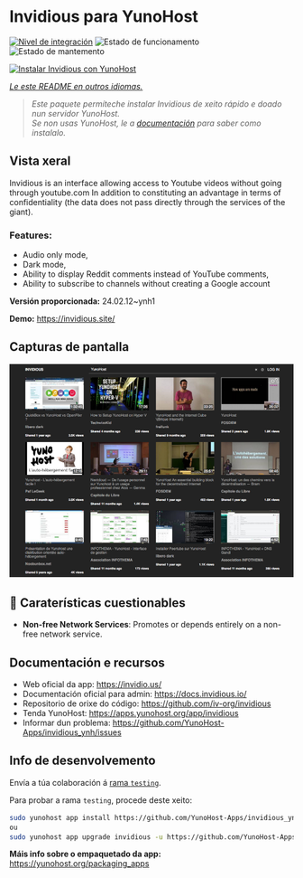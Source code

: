 <!--
NOTA: Este README foi creado automáticamente por <https://github.com/YunoHost/apps/tree/master/tools/readme_generator>
NON debe editarse manualmente.
-->

# Invidious para YunoHost

[![Nivel de integración](https://dash.yunohost.org/integration/invidious.svg)](https://dash.yunohost.org/appci/app/invidious) ![Estado de funcionamento](https://ci-apps.yunohost.org/ci/badges/invidious.status.svg) ![Estado de mantemento](https://ci-apps.yunohost.org/ci/badges/invidious.maintain.svg)

[![Instalar Invidious con YunoHost](https://install-app.yunohost.org/install-with-yunohost.svg)](https://install-app.yunohost.org/?app=invidious)

*[Le este README en outros idiomas.](./ALL_README.md)*

> *Este paquete permíteche instalar Invidious de xeito rápido e doado nun servidor YunoHost.*  
> *Se non usas YunoHost, le a [documentación](https://yunohost.org/install) para saber como instalalo.*

## Vista xeral

Invidious is an interface allowing access to Youtube videos without going through youtube.com
In addition to constituting an advantage in terms of confidentiality (the data does not pass directly through the services of the giant).

### Features:

- Audio only mode,
- Dark mode,
- Ability to display Reddit comments instead of YouTube comments,
- Ability to subscribe to channels without creating a Google account 


**Versión proporcionada:** 24.02.12~ynh1

**Demo:** <https://invidious.site/>

## Capturas de pantalla

![Captura de pantalla de Invidious](./doc/screenshots/screenshot.png)

## :red_circle: Caraterísticas cuestionables

- **Non-free Network Services**: Promotes or depends entirely on a non-free network service.

## Documentación e recursos

- Web oficial da app: <https://invidio.us/>
- Documentación oficial para admin: <https://docs.invidious.io/>
- Repositorio de orixe do código: <https://github.com/iv-org/invidious>
- Tenda YunoHost: <https://apps.yunohost.org/app/invidious>
- Informar dun problema: <https://github.com/YunoHost-Apps/invidious_ynh/issues>

## Info de desenvolvemento

Envía a túa colaboración á [rama `testing`](https://github.com/YunoHost-Apps/invidious_ynh/tree/testing).

Para probar a rama `testing`, procede deste xeito:

```bash
sudo yunohost app install https://github.com/YunoHost-Apps/invidious_ynh/tree/testing --debug
ou
sudo yunohost app upgrade invidious -u https://github.com/YunoHost-Apps/invidious_ynh/tree/testing --debug
```

**Máis info sobre o empaquetado da app:** <https://yunohost.org/packaging_apps>
